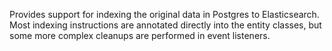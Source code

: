 Provides support for indexing the original data in Postgres to Elasticsearch. Most indexing instructions are annotated directly into the entity classes, but some more complex cleanups are performed in event listeners.
